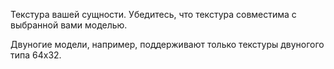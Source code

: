 Текстура вашей сущности. Убедитесь, что текстура совместима с выбранной вами моделью.

Двуногие модели, например, поддерживают только текстуры двуногого типа 64x32.
